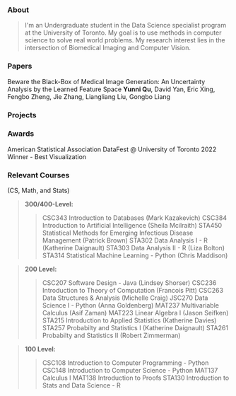 

### About
> I'm an Undergraduate student in the Data Science specialist program at the University of Toronto. My goal is to use methods in computer science to solve real world problems. My research interest lies in the intersection of Biomedical Imaging and Computer Vision.

### Papers
Beware the Black-Box of Medical Image Generation: An Uncertainty Analysis by the Learned Feature Space
**Yunni Qu**, David Yan, Eric  Xing, Fengbo Zheng, Jie Zhang, Liangliang Liu, Gongbo Liang

### Projects




### Awards
American Statistical Association DataFest @ University of Toronto 2022 
Winner - Best Visualization

### Relevant Courses
(CS, Math, and Stats)
>**300/400-Level:**
>>CSC343 Introduction to Databases (Mark Kazakevich)
>>CSC384 Introduction to Artificial Intelligence (Sheila Mcilraith)
>>STA450 Statistical Methods for Emerging Infectious Disease Management (Patrick Brown)
>>STA302 Data Analysis I - R (Katherine Daignault)
>>STA303 Data Analysis II - R (Liza Bolton)
>>STA314 Statistical Machine Learning - Python (Chris Maddison)

>**200 Level:**
>>CSC207 Software Design - Java (Lindsey Shorser)
>>CSC236 Introduction to Theory of Computation (Francois Pitt)
>>CSC263 Data Structures & Analysis (Michelle Craig)
>>JSC270 Data Science I - Python (Anna Goldenberg) 
>>MAT237 Multivariable Calculus (Asif Zaman)
>>MAT223 Linear Algebra I (Jason Seifken)
>>STA215 Introduction to Applied Statistics (Katherine Davies)
>>STA257 Probabilty and Statistics I (Katherine Daignault)
>>STA261 Probabilty and Statistics II (Robert Zimmerman)

>**100 Level:**
>>CSC108 Introduction to Computer Programming - Python
>>CSC148 Introduction to Computer Science - Python
>>MAT137 Calculus I
>>MAT138 Introduction to Proofs
>>STA130 Introduction to Stats and Data Science - R

